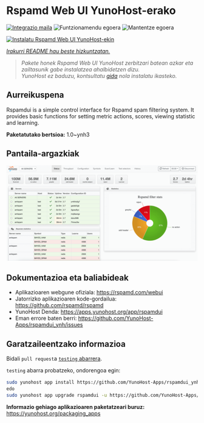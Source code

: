<!--
Ohart ongi: README hau automatikoki sortu da <https://github.com/YunoHost/apps/tree/master/tools/readme_generator>ri esker
EZ editatu eskuz.
-->

# Rspamd Web UI YunoHost-erako

[![Integrazio maila](https://apps.yunohost.org/badge/integration/rspamdui)](https://ci-apps.yunohost.org/ci/apps/rspamdui/)
![Funtzionamendu egoera](https://apps.yunohost.org/badge/state/rspamdui)
![Mantentze egoera](https://apps.yunohost.org/badge/maintained/rspamdui)

[![Instalatu Rspamd Web UI YunoHost-ekin](https://install-app.yunohost.org/install-with-yunohost.svg)](https://install-app.yunohost.org/?app=rspamdui)

*[Irakurri README hau beste hizkuntzatan.](./ALL_README.md)*

> *Pakete honek Rspamd Web UI YunoHost zerbitzari batean azkar eta zailtasunik gabe instalatzea ahalbidetzen dizu.*  
> *YunoHost ez baduzu, kontsultatu [gida](https://yunohost.org/install) nola instalatu ikasteko.*

## Aurreikuspena

Rspamdui is a simple control interface for Rspamd spam filtering system. It provides basic functions for setting metric actions, scores, viewing statistic and learning.

**Paketatutako bertsioa:** 1.0~ynh3

## Pantaila-argazkiak

![Rspamd Web UI(r)en pantaila-argazkia](./doc/screenshots/screenshot.png)

## Dokumentazioa eta baliabideak

- Aplikazioaren webgune ofiziala: <https://rspamd.com/webui>
- Jatorrizko aplikazioaren kode-gordailua: <https://github.com/rspamd/rspamd>
- YunoHost Denda: <https://apps.yunohost.org/app/rspamdui>
- Eman errore baten berri: <https://github.com/YunoHost-Apps/rspamdui_ynh/issues>

## Garatzaileentzako informazioa

Bidali `pull request`a [`testing` abarrera](https://github.com/YunoHost-Apps/rspamdui_ynh/tree/testing).

`testing` abarra probatzeko, ondorengoa egin:

```bash
sudo yunohost app install https://github.com/YunoHost-Apps/rspamdui_ynh/tree/testing --debug
edo
sudo yunohost app upgrade rspamdui -u https://github.com/YunoHost-Apps/rspamdui_ynh/tree/testing --debug
```

**Informazio gehiago aplikazioaren paketatzeari buruz:** <https://yunohost.org/packaging_apps>
